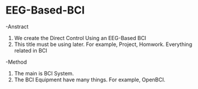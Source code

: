 # EEG-Based-BCI

-Anstract

1. We create the Direct Control Using an EEG-Based BCI
2. This title must be using later. For example, Project, Homwork. Everything related in BCI

-Method

1. The main is BCI System.
2. The BCI Equipment have many things. For example, OpenBCI.
